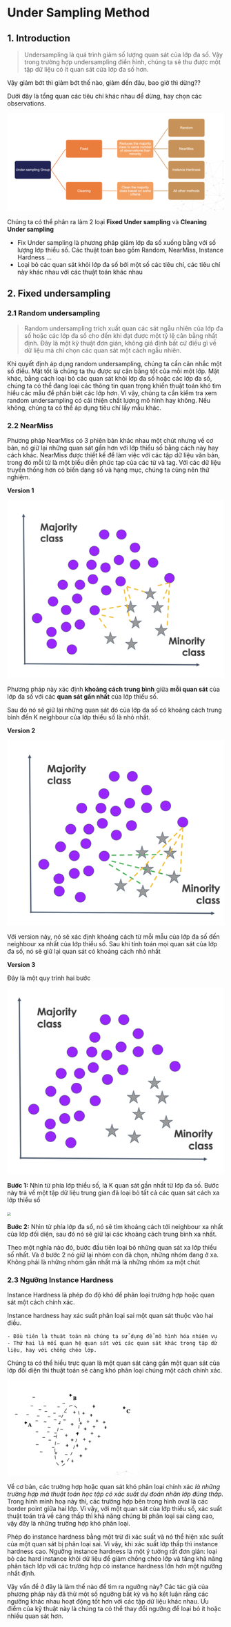 # Under Sampling Method

## 1. Introduction

>  Undersampling là quá trình giảm số lượng quan sát của lớp đa số. Vậy trong trường hợp undersampling điển hình, chúng ta sẽ thu được một tập dữ liệu có ít quan sát cửa lớp đa số hơn.

Vậy giảm bớt thì giảm bớt thế nào, giảm đến đâu, bao giờ thì dừng??

Dưới đây là tổng quan các tiêu chí khác nhau để dừng, hay chọn các observations.

<img src="images/under-sampling-overview.png" style="zoom:80%;" />



Chúng ta có thể phân ra làm 2 loại **Fixed Under sampling** và **Cleaning Under sampling** 

- Fix Under sampling là phương pháp giảm lớp đa số xuống bằng với số lượng lớp thiểu số. Các thuật toán bao gồm Random, NearMiss, Instance Hardness ...
- Loại bỏ các quan sát khỏi lớp đa số bởi một số các tiêu chí, các tiêu chí này khác nhau với các thuật toán khác nhau



## 2. Fixed undersampling

### 2.1 Random undersampling

>  Random undersampling trích xuất quan các sát ngẫu nhiên của lớp đa số hoặc các lớp đa số cho đến khi đạt được một tỷ lệ cân bằng nhất định. Đây là một kỹ thuật đơn giản, không giả định bất cứ điều gì về dữ liệu mà chỉ chọn các quan sát một cách ngẫu nhiên.

Khi quyết định áp dụng random undersampling, chúng ta cần cân nhắc một số điều. Mặt tốt là chúng ta thu được sự cân bằng tốt của mỗi một lớp. Mặt khác, bằng cách loại bỏ các quan sát khỏi lớp đa số hoặc các lớp đa số, chúng ta có thể đang loại các thông tin quan trọng khiến thuật toán khó tìm hiểu các mẫu để phân biệt các lớp hơn. Vì vậy, chúng ta cần kiểm tra xem random undersampling có cải thiện chất lượng mô hình hay không. Nếu không, chúng ta có thể áp dụng tiêu chí lấy mẫu khác.

### 2.2 NearMiss

Phương pháp NearMiss có 3 phiên bản khác nhau một chút nhưng về cơ bản, nó giữ lại những quan sát gần hơn với lớp thiểu số bằng cách này hay cách khác. NearMiss được thiết kế để làm việc với các tập dữ liệu văn bản, trong đó mỗi từ là một biểu diễn phức tạp của các từ và tag. Với các dữ liệu truyền thống hơn có biến dạng số và hạng mục, chúng ta cũng nên thử nghiệm.

 **Version 1**

<img src="images/nearmiss-vs1.png" style="zoom:50%;" />

Phương pháp này xác định **khoảng cách trung bình** giữa **mỗi quan sát** của lớp đa số với các **quan sát gần nhất** của lớp thiểu số.

Sau đó nó sẽ giữ lại những quan sát đó của lớp đa số có khoảng cách trung bình đến K neighbour của lớp thiểu số là nhỏ nhất.



**Version 2**



<img src="images/nearmiss-vs2.png" style="zoom:50%;" />



Với version này, nó sẽ xác định khoảng cách từ mỗi mẫu của lớp đa số đến neighbour xa nhất của lớp thiểu số. Sau khi tính toán mọi quan sát của lớp đa số, nó sẽ giữ lại quan sát có khoảng cách nhỏ nhất



**Version 3**



Đây là một quy trình hai bước

<img src="images/nearmiss-vs3-step1.png" style="zoom:50%;" />

**Bước 1:** Nhìn từ phía lớp thiểu số, là K quan sát gần nhất từ lớp đa số. Bước này trả về một tập dữ liệu trung gian đã loại bỏ tất cả các quan sát cách xa lớp thiểu số



<img src="/Users/ngothai/Documents/funix/docs/contents/c3-classification/images/nearmiss-vs3-step2.png" style="zoom:50%;" />

**Bước 2:** Nhìn từ phía lớp đa số, nó sẽ tìm khoảng cách tới neighbour xa nhất của lớp đối diện, sau đó nó sẽ giữ lại các khoảng cách trung bình xa nhất.

Theo một nghĩa nào đó, bước đầu tiên loại bỏ những quan sát xa lớp thiểu số nhất. Và ở bước 2 nó giữ lại nhóm con đã chọn, những nhóm đang ở xa. Không phải là những nhóm gần nhất mà là những nhóm xa một chút



### 2.3 Ngưỡng Instance Hardness

Instance Hardness là phép đo độ khó để phân loại trường hợp hoặc quan sát một cách chính xác. 

Instance hardness hay xác suất phân loại sai một quan sát thuộc vào hai điều. 

	- Đầu tiên là thuật toán mà chúng ta sử dụng để mô hình hóa nhiệm vụ 
	- Thứ hai là mối quan hệ quan sát với các quan sát khác trong tập dữ liệu, hay với chồng chéo lớp. 



Chúng ta có thể hiểu trực quan là một quan sát càng gần một quan sát của lớp đối diện thì thuật toán sẽ càng khó phân loại chúng một cách chính xác. 

<img src="images/instance-hardness-1.png" style="zoom:30%;" />

Về cơ bản, các trường hợp hoặc quan sát khó phân loại chính xác *là những trường hợp mà thuật toán học tập có xác suất dự đoán nhãn lớp đúng thấp.* Trong hình minh hoạ này thì, các trường hợp bên trong hình oval là các border point giữa hai lớp. Vì vậy, với một quan sát của lớp thiểu số, xác suất thuật toán trả về càng thấp thì khả năng chúng bị phân loại sai càng cao, vậy đây là những trường hợp khó phân loại.

Phép đo instance hardness bằng một trừ đi xác suất và nó thể hiện xác suất của một quan sát bị phân loại sai. Vì vậy, khi xác suất lớp thấp thì instance hardness cao. Ngưỡng instance hardness là một ý tưởng rất đơn giản: loại bỏ các hard instance khỏi dữ liệu để giảm chồng chéo lớp và tăng khả năng phân tách lớp với các trường hợp có instance hardness lớn hơn một ngưỡng nhất định. 

Vậy vấn đề ở đây là làm thế nào để tìm ra ngưỡng này? Các tác giả của phương pháp này đã thử một số ngưỡng bất kỳ và họ kết luận rằng các ngưỡng khác nhau hoạt động tốt hơn với các tập dữ liệu khác nhau. Ưu điểm của kỹ thuật này là chúng ta có thể thay đổi ngưỡng để loại bỏ ít hoặc nhiều quan sát hơn.